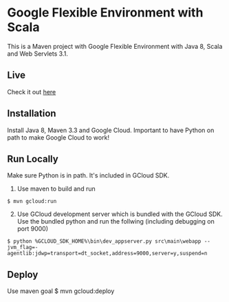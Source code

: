 Google Flexible Environment with Scala
======================================
This is a Maven project with Google Flexible Environment with Java 8, Scala and 
Web Servlets 3.1.

Live
----
Check it out [here](https://20160621t175742-dot-scala-js-compiler.appspot.com/)

Installation
------------
Install Java 8, Maven 3.3 and Google Cloud. Important to have Python on path to 
make Google Cloud to work!

Run Locally
-----------

Make sure Python is in path. It's included in GCloud SDK.

1) Use maven to build and run
```
$ mvn gcloud:run
```

2) Use GCloud development server which is bundled with the GCloud SDK. Use the bundled python and run the follwing (including debugging on port 9000)
```
$ python %GCLOUD_SDK_HOME%\bin\dev_appserver.py src\main\webapp --jvm_flag=-agentlib:jdwp=transport=dt_socket,address=9000,server=y,suspend=n
```

Deploy
------ 

Use maven goal $ mvn gcloud:deploy
